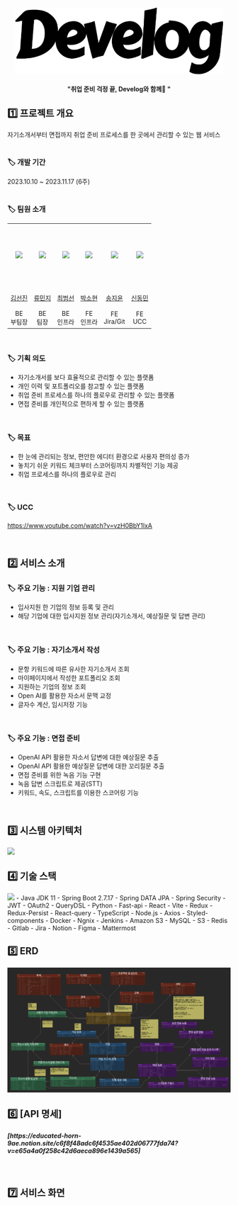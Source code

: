 <div align="center">
  <br />
<img src="etc/img/logo.png" width="470" height="150"/>
    <h4>"취업 준비 걱정 끝, Develog와 함께🎈 "</h4>
</div>

<h2>1️⃣ 프로젝트 개요</h2> 
자기소개서부터 면접까지 취업 준비 프로세스를 한 곳에서 관리할 수 있는 웹 서비스
<br />
<br />

### 🏷️ 개발 기간
2023.10.10 ~ 2023.11.17 (6주) 
<br />
<br />

### 🏷️ 팀원 소개
<div>
<table>
    <tr>
      <td height="140px" align="center"><a href="https://github.com/sunjinb"><img src="etc/img/Team선진.PNG" width="140px" /></a></td>
      <td height="140px" align="center"><a href="https://github.com/mxnzx"><img src="etc/img/Team민지.PNG" width="140px" /></a></td>
      <td height="140px" align="center"><a href="https://github.com/bmsnc"><img src="etc/img/Team범선.PNG" width="140px" /></a></td>
      <td height="140px" align="center"><a href="https://github.com/Sohyun043011"><img src="etc/img/Team소현.PNG" width="140px" /></a></td>
      <td height="140px" align="center"><a href="https://github.com/wldbs8241"><img src="etc/img/Team지윤.PNG" width="140px" /></a></td>
      <td height="140px" align="center"><a href="https://github.com/golddonge"><img src="etc/img/Team동민.PNG" width="140px" /></a></td>
    </tr>
    <tr>
        <td height="40px" align="center"><a href="https://github.com/sunjinb">김선진</a></td>
        <td height="40px" align="center"><a href="https://github.com/mxnzx">류민지</a></td>
        <td height="40px" align="center"><a href="https://github.com/bmsnc">최범선</a></td>
        <td height="40px" align="center"><a href="https://github.com/Sohyun043011">박소현</a></td>
        <td height="40px" align="center"><a href="https://github.com/wldbs8241">송지윤</a></td>
        <td height="40px" align="center"><a href="https://github.com/golddonge">신동민</a></td>
    </tr>
    <tr>
        <td height="40px" align="center">BE<br>부팀장</td>
        <td height="40px" align="center">BE<br>팀장</td>
        <td height="40px" align="center">BE<br>인프라</td>
        <td height="40px" align="center">FE<br>인프라</td>
        <td height="40px" align="center">FE<br>Jira/Git</td>
        <td height="40px" align="center">FE<br>UCC</td>
    </tr>
</table>
</div>
<br />

### 🏷️ 기획 의도
- 자기소개서를 보다 효율적으로 관리할 수 있는 플랫폼
- 개인 이력 및 포트폴리오를 참고할 수 있는 플랫폼
- 취업 준비 프로세스를 하나의 플로우로 관리할 수 있는 플랫폼
- 면접 준비를 개인적으로 편하게 할 수 있는 플랫폼

<br />

### 🏷️ 목표
- 한 눈에 관리되는 정보, 편안한 에디터 환경으로 사용자 편의성 증가
- 놓치기 쉬운 키워드 체크부터 스코어링까지 차별적인 기능 제공
- 취업 프로세스를 하나의 플로우로 관리
<br />

### 🏷️ UCC
https://www.youtube.com/watch?v=vzH0BbY1lxA
<br />

<br />
<h2>2️⃣ 서비스 소개</h2> 

### 🏷️ 주요 기능 : 지원 기업 관리
- 입사지원 한 기업의 정보 등록 및 관리
- 해당 기업에 대한 입사지원 정보 관리(자기소개서, 예상질문 및 답변 관리)
<br />

### 🏷️ 주요 기능 : 자기소개서 작성
- 문항 키워드에 따른 유사한 자기소개서 조회
- 마이페이지에서 작성한 포트폴리오 조회
- 지원하는 기업의 정보 조회
- Open AI를 활용한 자소서 문맥 교정
- 글자수 계산, 임시저장 기능
<br />

### 🏷️ 주요 기능 : 면접 준비
- OpenAI API 활용한 자소서 답변에 대한 예상질문 추출
- OpenAI API 활용한 예상질문 답변에 대한 꼬리질문 추출
- 면접 준비를 위한 녹음 기능 구현
- 녹음 답변 스크립트로 제공(STT)
- 키워드, 속도, 스크립트를 이용한 스코어링 기능
<br />

<h2>3️⃣ 시스템 아키텍처</h2> 
<img src="etc/img/시스템_아키텍처.png" />
<br />

<h2>4️⃣ 기술 스택</h2> 
<img src="etc/img/기술스택.png" />
    - Java JDK 11
    - Spring Boot 2.7.17
    - Spring DATA JPA
    - Spring Security
    - JWT
    - OAuth2
    - QueryDSL
    - Python
    - Fast-api
    - React
    - Vite
    - Redux
    - Redux-Persist
    - React-query
    - TypeScript
    - Node.js
    - Axios
    - Styled-components
    - Docker
    - Ngnix
    - Jenkins
    - Amazon S3
    - MySQL
    - S3
    - Redis
    - Gitlab
    - Jira
    - Notion
    - Figma
    - Mattermost
<br />

<h2>5️⃣ ERD</h2> 
 <img src="etc/img/ERD.png" />
<br />

<h2>6️⃣ [API 명세]
  <br />
<h5>[https://educated-horn-9ae.notion.site/c6f8f48adc6f4535ae402d06777fda74?v=e65a4a0f258c42d6aeca896e1439a565]</h5>
 <br />

<h2>7️⃣ 서비스 화면</h2> 
<br />
